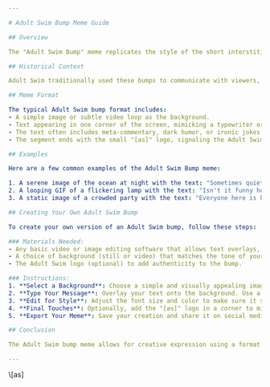 ```yaml
---

# Adult Swim Bump Meme Guide

## Overview

The "Adult Swim Bump" meme replicates the style of the short interstitial segments known as "bumps" that are shown on the Cartoon Network programming block, Adult Swim. These segments often feature various texts, typically humorous or satirical messages, overlaid on static images or short video clips. The meme has gained popularity on social media platforms as a way to create content that mimics the unique, often minimalist aesthetic of these original TV spots.

## Historical Context

Adult Swim traditionally used these bumps to communicate with viewers, promote upcoming shows, or provide random humorous tidbits. The style is recognized by a simple, often monochrome background and text that appears to be typed out by an old-fashioned typewriter. Starting in the early 2000s, these bumps have grown from functional interludes to iconic elements of modern pop culture.

## Meme Format

The typical Adult Swim bump format includes:
- A simple image or subtle video loop as the background.
- Text appearing in one corner of the screen, mimicking a typewriter or computer terminal font.
- The text often includes meta-commentary, dark humor, or ironic jokes.
- The segment ends with the small "[as]" logo, signaling the Adult Swim brand.

## Examples

Here are a few common examples of the Adult Swim Bump meme:

1. A serene image of the ocean at night with the text: "Sometimes quiet is violent [as]"
2. A looping GIF of a flickering lamp with the text: "Isn't it funny how we can feel alone in the light? [as]"
3. A static image of a crowded party with the text: "Everyone here is happy, statistically speaking. [as]"

## Creating Your Own Adult Swim Bump

To create your own version of an Adult Swim bump, follow these steps:

### Materials Needed:
- Any basic video or image editing software that allows text overlays, such as Adobe Premiere, Final Cut Pro, or even simpler tools like Canva.
- A choice of background (still or video) that matches the tone of your message.
- The Adult Swim logo (optional) to add authenticity to the bump.

### Instructions:
1. **Select a Background**: Choose a simple and visually appealing image or video loop that provides a good contrast to your text.
2. **Type Your Message**: Overlay your text onto the background. Use a simple, clean font like Courier to mimic the typewriter style.
3. **Edit for Style**: Adjust the font size and color to make sure it stands out against the background but still fits the minimalistic style.
4. **Final Touches**: Optionally, add the "[as]" logo in a corner to mimic an authentic Adult Swim bump.
5. **Export Your Meme**: Save your creation and share it on social media platforms with appropriate hashtags, such as #AdultSwimBump.

## Conclusion

The Adult Swim bump meme allows for creative expression using a format that is both nostalgic and modern. By following the steps outlined above, you can contribute to this quirky trend and share your own messages in a uniquely engaging way. Happy creating!

---
```

\\[as]
